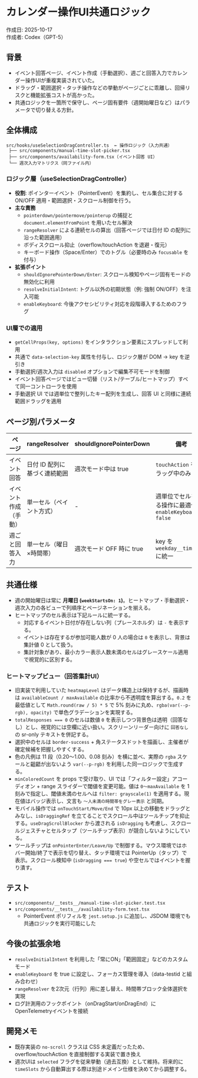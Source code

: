 # カレンダー操作UI共通ロジック

作成日: 2025-10-17  
作成者: Codex（GPT-5）

## 背景

- イベント回答ページ、イベント作成（手動選択）、週ごと回答入力でカレンダー操作UIが重複実装されていた。
- ドラッグ・範囲選択・タッチ操作などの挙動がページごとに乖離し、回帰リスクと機能拡張コストが高かった。
- 共通ロジックを一箇所で保守し、ページ固有要件（週開始曜日など）はパラメータで切り替える方針。

## 全体構成

```
src/hooks/useSelectionDragController.ts  ← 操作ロジック（入力共通）
 ├── src/components/manual-time-slot-picker.tsx
 ├── src/components/availability-form.tsx（イベント回答 UI）
 └── 週次入力マトリクス（同ファイル内）
```

### ロジック層（useSelectionDragController）

- **役割**: ポインターイベント（PointerEvent）を集約し、セル集合に対する ON/OFF 適用・範囲選択・スクロール制御を行う。
- **主な責務**
  - `pointerdown/pointermove/pointerup` の捕捉と `document.elementFromPoint` を用いたセル解決
  - `rangeResolver` による連続セルの算出（回答ページでは日付 ID の配列に沿った範囲適用）
  - ボディスクロール抑止（overflow/touchAction を退避・復元）
  - キーボード操作（Space/Enter）でのトグル（必要時のみ `focusable` を付与）
- **拡張ポイント**
  - `shouldIgnorePointerDown/Enter`: スクロール検知やページ固有モードの無効化に利用
  - `resolveInitialIntent`: トグル以外の初期状態（例: 強制 ON/OFF）を注入可能
  - `enableKeyboard`: 今後アクセシビリティ対応を段階導入するためのフラグ

### UI層での適用

- `getCellProps(key, options)` をインタラクション要素にスプレッドして利用
- 共通で `data-selection-key` 属性を付与し、ロジック層が DOM → key を逆引き
- 手動選択/週次入力は `disabled` オプションで編集不可モードを制御
- イベント回答ページではビュー切替（リスト/テーブル/ヒートマップ）すべて同一コントローラを使用
- 手動選択 UI では週単位で整列したキー配列を生成し、回答 UI と同様に連続範囲ドラッグを適用

## ページ別パラメータ

| ページ               | rangeResolver                | shouldIgnorePointerDown  | 備考                                                    |
| -------------------- | ---------------------------- | ------------------------ | ------------------------------------------------------- |
| イベント回答         | 日付 ID 配列に基づく連続範囲 | 週次モード中は true      | `touchAction` をドラッグ中のみ none                     |
| イベント作成（手動） | 単一セル（ペイント方式）     | -                        | 週単位でセルを塗る操作に最適化、`enableKeyboard: false` |
| 週ごと回答入力       | 単一セル（曜日×時間帯）      | 週次モード OFF 時に true | key を `weekday__timeslot` に統一                       |

## 共通仕様

- 週の開始曜日は常に **月曜日 (`weekStartsOn: 1`)**。ヒートマップ・手動選択・週次入力の各ビューで列順序とページネーションを揃える。
- ヒートマップのセル表示は下記ルールに統一する。
  - 対応するイベント日付が存在しない列（プレースホルダ）は `-` を表示する。
  - イベントは存在するが参加可能人数が 0 人の場合は `0` を表示し、背景は集計値 0 として扱う。
  - 集計対象があり、最小カラー表示人数未満のセルはグレースケール適用で視覚的に区別する。

### ヒートマップビュー（回答集計UI）

- 旧実装で利用していた `heatmapLevel` はデータ構造上は保持するが、描画時は `availableCount / maxAvailable` の比率から不透明度を算出する。`0.2` を最低値として `Math.round(raw / 5) * 5` で 5% 刻みに丸め、`rgba(var(--p-rgb), opacity)` で単色グラデーションを実現する。
- `totalResponses === 0` のセルは数値 `0` を表示しつつ背景色は透明（回答なし）とし、視覚的には空欄に近い扱い。スクリーンリーダー向けに `回答なし` の sr-only テキストを併記する。
- 選択中のセルは `border-success` + 角ステータスドットを描画し、主催者が確定候補を把握しやすくする。
- 色の凡例は 11 段（0.20〜1.00、0.08 刻み）を横に並べ、実際の `rgba` スケールと齟齬が出ないよう `var(--p-rgb)` を利用した同一ロジックで生成する。
- `minColoredCount` を props で受け取り、UI では「フィルター設定」アコーディオン + range スライダーで閾値を変更可能。値は `0〜maxAvailable` を 1 刻みで指定し、閾値未満のセルへは `filter: grayscale(1)` を適用する。現在値はバッジ表示し、文言も `〜人未満の時間帯をグレー表示` と同期。
- モバイル操作では `onTouchStart/Move/End` で 10px 以上の移動をドラッグとみなし、`isDraggingRef` を立てることでスクロール中はツールチップを抑止する。`useDragScrollBlocker` から渡される `isDragging` も考慮し、スクロールジェスチャとセルタップ（ツールチップ表示）が競合しないようにしている。
- ツールチップは `onPointerEnter/Leave/Up` で制御する。マウス環境ではホバー開始/終了で表示を切り替え、タッチ環境では PointerUp（タップ）で表示。スクロール検知中 (`isDragging === true`) や空セルではイベントを握り潰す。

## テスト

- `src/components/__tests__/manual-time-slot-picker.test.tsx`
- `src/components/__tests__/availability-form.test.tsx`
  - PointerEvent ポリフィルを `jest.setup.js` に追加し、JSDOM 環境でも共通ロジックを実行可能にした

## 今後の拡張余地

- `resolveInitialIntent` を利用した「常にON」「範囲固定」などのカスタムモード
- `enableKeyboard` を true に設定し、フォーカス管理を導入（data-testid と組み合わせ）
- `rangeResolver` を2次元（行列）用に差し替え、時間帯ブロック全体選択を実現
- ログ計測用のフックポイント（onDragStart/onDragEnd）にOpenTelemetryイベントを接続

## 開発メモ

- 既存実装の `no-scroll` クラスは CSS 未定義だったため、overflow/touchAction を直接制御する実装で置き換え
- 週次UIは `selected` フラグを従来挙動（過去互換）として維持。将来的に `timeSlots` から自動算出する際は別途ドメイン仕様を決めてから調整する。

